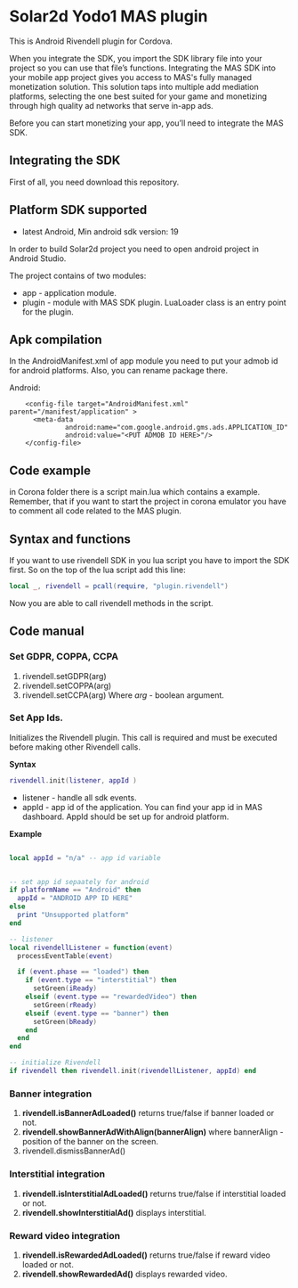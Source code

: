 Solar2d Yodo1 MAS plugin<br>
=====
This is Android Rivendell plugin for Cordova.

When you integrate the SDK, you import the SDK library file into your project so you can use that file’s functions. Integrating the MAS SDK into your mobile app project gives you access to MAS's fully managed monetization solution. This solution taps into multiple add mediation platforms, selecting the one best suited for your game and monetizing through high quality ad networks that serve in-app ads.

Before you can start monetizing your app, you’ll need to integrate the MAS SDK.

Integrating the SDK
----------
First of all, you need download this repository. 

## Platform SDK supported ##
* latest Android, Min android sdk version: 19


In order to build Solar2d project you need to open android project in Android Studio.

The project contains of two modules:
* app - application module.
* plugin - module with MAS SDK plugin. LuaLoader class is an entry point for the plugin.


## Apk compilation ##
In the AndroidManifest.xml of  app module you need to put your admob id for android platforms. Also, you can rename package there.

Android:
```
    <config-file target="AndroidManifest.xml" parent="/manifest/application" >
      <meta-data
              android:name="com.google.android.gms.ads.APPLICATION_ID"
              android:value="<PUT ADMOB ID HERE>"/>
    </config-file>
```

## Code example ##
in Corona folder there is a script main.lua which contains a example. Remember,  that if you want to start the project in corona emulator you have to comment all code
related to the MAS plugin.


## Syntax and functions
If you want to use rivendell SDK in you lua script you have to import the SDK first. So on the top of the lua script add this line:
```lua
local _, rivendell = pcall(require, "plugin.rivendell")
```
Now you are able to call rivendell methods in the script.

## Code manual

### Set GDPR, COPPA, CCPA
1. rivendell.setGDPR(arg)
2. rivendell.setCOPPA(arg)
3. rivendell.setCCPA(arg)
Where *arg* - boolean argument.

### Set App Ids.
Initializes the Rivendell plugin. This call is required and must be executed before making other Rivendell calls.

**Syntax**
```lua
rivendell.init(listener, appId )
```
* listener - handle all sdk events.
* appId - app id of the application. You can find your app id in MAS dashboard. AppId should be set up for android platform.

**Example**
```lua

local appId = "n/a" -- app id variable


-- set app id sepaately for android
if platformName == "Android" then
  appId = "ANDROID APP ID HERE"
else
  print "Unsupported platform"
end

-- listener
local rivendellListener = function(event)
  processEventTable(event)

  if (event.phase == "loaded") then
    if (event.type == "interstitial") then
      setGreen(iReady)
    elseif (event.type == "rewardedVideo") then
      setGreen(rReady)
    elseif (event.type == "banner") then
      setGreen(bReady)
    end
  end
end

-- initialize Rivendell
if rivendell then rivendell.init(rivendellListener, appId) end
```

### Banner integration
1. **rivendell.isBannerAdLoaded()** returns true/false if banner loaded or not.
2. **rivendell.showBannerAdWithAlign(bannerAlign)** where bannerAlign - position of the banner on the screen.
3. rivendell.dismissBannerAd()

### Interstitial integration
1. **rivendell.isInterstitialAdLoaded()** returns true/false if interstitial loaded or not.
2. **rivendell.showInterstitialAd()** displays interstitial.

### Reward video integration
1. **rivendell.isRewardedAdLoaded()** returns true/false if reward video loaded or not.
2. **rivendell.showRewardedAd()** displays rewarded video.
